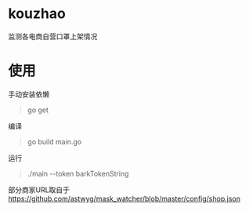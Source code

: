 # kouzhao
监测各电商自营口罩上架情况

# 使用

手动安装依懒
> go get

编译
> go build main.go

运行
> ./main --token barkTokenString

部分商家URL取自于 https://github.com/astwyg/mask_watcher/blob/master/config/shop.json